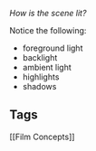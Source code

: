 *How is the scene lit?*

Notice the following:
- foreground light
- backlight
- ambient light
- highlights
- shadows

## Tags
[[Film Concepts]]
